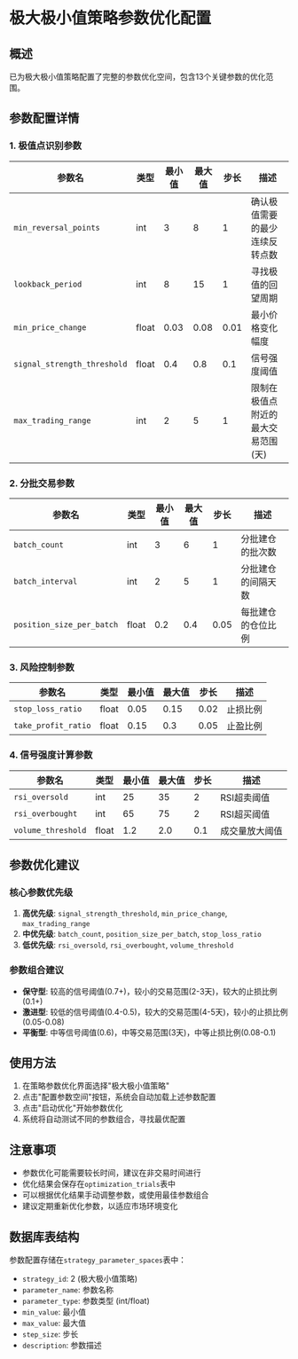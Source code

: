 # 极大极小值策略参数优化配置

## 概述
已为极大极小值策略配置了完整的参数优化空间，包含13个关键参数的优化范围。

## 参数配置详情

### 1. 极值点识别参数

| 参数名 | 类型 | 最小值 | 最大值 | 步长 | 描述 |
|--------|------|--------|--------|------|------|
| `min_reversal_points` | int | 3 | 8 | 1 | 确认极值需要的最少连续反转点数 |
| `lookback_period` | int | 8 | 15 | 1 | 寻找极值的回望周期 |
| `min_price_change` | float | 0.03 | 0.08 | 0.01 | 最小价格变化幅度 |
| `signal_strength_threshold` | float | 0.4 | 0.8 | 0.1 | 信号强度阈值 |
| `max_trading_range` | int | 2 | 5 | 1 | 限制在极值点附近的最大交易范围(天) |

### 2. 分批交易参数

| 参数名 | 类型 | 最小值 | 最大值 | 步长 | 描述 |
|--------|------|--------|--------|------|------|
| `batch_count` | int | 3 | 6 | 1 | 分批建仓的批次数 |
| `batch_interval` | int | 2 | 5 | 1 | 分批建仓的间隔天数 |
| `position_size_per_batch` | float | 0.2 | 0.4 | 0.05 | 每批建仓的仓位比例 |

### 3. 风险控制参数

| 参数名 | 类型 | 最小值 | 最大值 | 步长 | 描述 |
|--------|------|--------|--------|------|------|
| `stop_loss_ratio` | float | 0.05 | 0.15 | 0.02 | 止损比例 |
| `take_profit_ratio` | float | 0.15 | 0.3 | 0.05 | 止盈比例 |

### 4. 信号强度计算参数

| 参数名 | 类型 | 最小值 | 最大值 | 步长 | 描述 |
|--------|------|--------|--------|------|------|
| `rsi_oversold` | int | 25 | 35 | 2 | RSI超卖阈值 |
| `rsi_overbought` | int | 65 | 75 | 2 | RSI超买阈值 |
| `volume_threshold` | float | 1.2 | 2.0 | 0.1 | 成交量放大阈值 |

## 参数优化建议

### 核心参数优先级
1. **高优先级**: `signal_strength_threshold`, `min_price_change`, `max_trading_range`
2. **中优先级**: `batch_count`, `position_size_per_batch`, `stop_loss_ratio`
3. **低优先级**: `rsi_oversold`, `rsi_overbought`, `volume_threshold`

### 参数组合建议
- **保守型**: 较高的信号阈值(0.7+)，较小的交易范围(2-3天)，较大的止损比例(0.1+)
- **激进型**: 较低的信号阈值(0.4-0.5)，较大的交易范围(4-5天)，较小的止损比例(0.05-0.08)
- **平衡型**: 中等信号阈值(0.6)，中等交易范围(3天)，中等止损比例(0.08-0.1)

## 使用方法

1. 在策略参数优化界面选择"极大极小值策略"
2. 点击"配置参数空间"按钮，系统会自动加载上述参数配置
3. 点击"启动优化"开始参数优化
4. 系统将自动测试不同的参数组合，寻找最优配置

## 注意事项

- 参数优化可能需要较长时间，建议在非交易时间进行
- 优化结果会保存在`optimization_trials`表中
- 可以根据优化结果手动调整参数，或使用最佳参数组合
- 建议定期重新优化参数，以适应市场环境变化

## 数据库表结构

参数配置存储在`strategy_parameter_spaces`表中：
- `strategy_id`: 2 (极大极小值策略)
- `parameter_name`: 参数名称
- `parameter_type`: 参数类型 (int/float)
- `min_value`: 最小值
- `max_value`: 最大值
- `step_size`: 步长
- `description`: 参数描述
